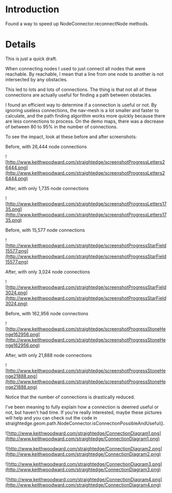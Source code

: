 # Introduction #

Found a way to speed up NodeConnector.reconnectNode methods.


# Details #

This is just a quick draft.

When connecting nodes I used to just connect all nodes that were reachable. By reachable, I mean that a line from one node to another is not intersected by any obstacles.

This led to lots and lots of connections. The thing is that not all of these connections are actually useful for finding a path between obstacles.

I found an efficient way to determine if a connection is useful or not. By ignoring useless connections, the nav-mesh is a lot smaller and faster to calculate, and the path finding algorithm works more quickly because there are less connections to process. On the demo maps, there was a decrease of between 80 to 95% in the number of connections.

To see the impact, look at these before and after screenshots:

Before, with 26,444 node connections

![http://www.keithwoodward.com/straightedge/screenshotProgressLetters26444.png](http://www.keithwoodward.com/straightedge/screenshotProgressLetters26444.png)

After, with only 1,735 node connections

![http://www.keithwoodward.com/straightedge/screenshotProgressLetters1735.png](http://www.keithwoodward.com/straightedge/screenshotProgressLetters1735.png)

Before, with 15,577 node connections

![http://www.keithwoodward.com/straightedge/screenshotProgressStarField15577.png](http://www.keithwoodward.com/straightedge/screenshotProgressStarField15577.png)

After, with only 3,024 node connections

![http://www.keithwoodward.com/straightedge/screenshotProgressStarField3024.png](http://www.keithwoodward.com/straightedge/screenshotProgressStarField3024.png)

Before, with 162,956 node connections

![http://www.keithwoodward.com/straightedge/screenshotProgressStoneHenge162956.png](http://www.keithwoodward.com/straightedge/screenshotProgressStoneHenge162956.png)

After, with only 21,888 node connections

![http://www.keithwoodward.com/straightedge/screenshotProgressStoneHenge21888.png](http://www.keithwoodward.com/straightedge/screenshotProgressStoneHenge21888.png)

Notice that the number of connections is drastically reduced.

I've been meaning to fully explain how a connection is deemed useful or not, but haven't had time. If you're really interested, maybe these pictures will help and you can check out the code in straightedge.geom.path.NodeConnector.isConnectionPossibleAndUseful().

![http://www.keithwoodward.com/straightedge/ConnectionDiagram1.png](http://www.keithwoodward.com/straightedge/ConnectionDiagram1.png)

![http://www.keithwoodward.com/straightedge/ConnectionDiagram2.png](http://www.keithwoodward.com/straightedge/ConnectionDiagram2.png)

![http://www.keithwoodward.com/straightedge/ConnectionDiagram3.png](http://www.keithwoodward.com/straightedge/ConnectionDiagram3.png)

![http://www.keithwoodward.com/straightedge/ConnectionDiagram4.png](http://www.keithwoodward.com/straightedge/ConnectionDiagram4.png)